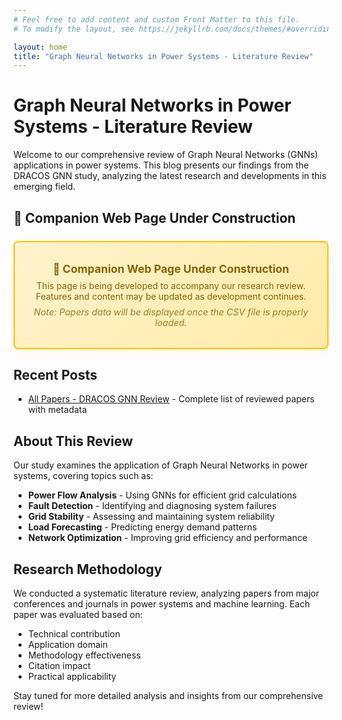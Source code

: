 ```yaml
---
# Feel free to add content and custom Front Matter to this file.
# To modify the layout, see https://jekyllrb.com/docs/themes/#overriding-theme-defaults

layout: home
title: "Graph Neural Networks in Power Systems - Literature Review"
---
```


# Graph Neural Networks in Power Systems - Literature Review

Welcome to our comprehensive review of Graph Neural Networks (GNNs) applications in power systems. This blog presents our findings from the DRACOS GNN study, analyzing the latest research and developments in this emerging field.

## 🚧 **Companion Web Page Under Construction**

<div class="construction-banner">
  <p><strong>🚧 Companion Web Page Under Construction</strong></p>
  <p>This page is being developed to accompany our research review. Features and content may be updated as development continues.</p>
  <p><em>Note: Papers data will be displayed once the CSV file is properly loaded.</em></p>
</div>

## Recent Posts

- [All Papers - DRACOS GNN Review](/papers/review/gnn/2025/01/27/all-papers.html) - Complete list of reviewed papers with metadata

## About This Review

Our study examines the application of Graph Neural Networks in power systems, covering topics such as:

- **Power Flow Analysis** - Using GNNs for efficient grid calculations
- **Fault Detection** - Identifying and diagnosing system failures
- **Grid Stability** - Assessing and maintaining system reliability
- **Load Forecasting** - Predicting energy demand patterns
- **Network Optimization** - Improving grid efficiency and performance

## Research Methodology

We conducted a systematic literature review, analyzing papers from major conferences and journals in power systems and machine learning. Each paper was evaluated based on:

- Technical contribution
- Application domain
- Methodology effectiveness
- Citation impact
- Practical applicability

Stay tuned for more detailed analysis and insights from our comprehensive review!

<style>
.construction-banner {
  background: linear-gradient(135deg, #fff3cd 0%, #ffeaa7 100%);
  border: 2px solid #ffc107;
  border-radius: 8px;
  padding: 1.5rem;
  margin: 1.5rem 0;
  text-align: center;
  box-shadow: 0 2px 8px rgba(255, 193, 7, 0.2);
}

.construction-banner p {
  margin: 0.5rem 0;
  color: #856404;
}

.construction-banner p:first-child {
  font-size: 1.1rem;
  font-weight: 600;
}

.construction-banner p:last-child {
  font-size: 0.9rem;
  opacity: 0.8;
}
</style>
